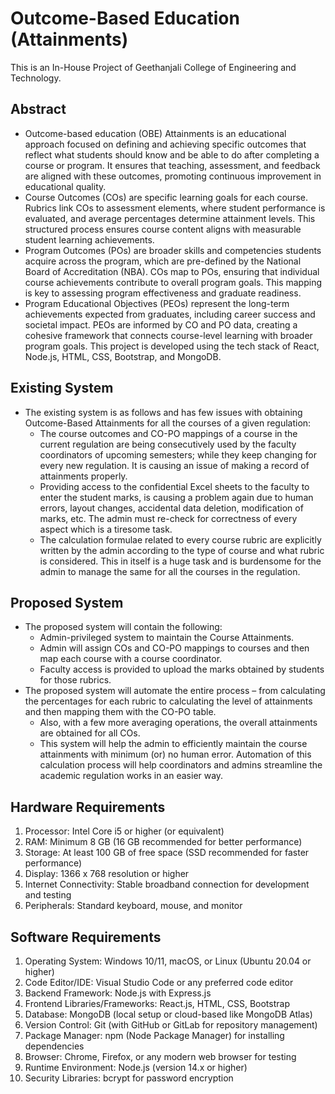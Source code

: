 # Outcome-Based Education (Attainments)
  This is an In-House Project of Geethanjali College of Engineering and Technology.
## Abstract
* Outcome-based education (OBE) Attainments is an educational approach focused on defining and achieving specific outcomes that reflect what students should know and be able to do after completing a course or program. It ensures that teaching, assessment, and feedback are aligned with these outcomes, promoting continuous improvement in educational quality.
* Course Outcomes (COs) are specific learning goals for each course. Rubrics link COs to assessment elements, where student performance is evaluated, and average percentages determine attainment levels. This structured process ensures course content aligns with measurable student learning achievements. 
* Program Outcomes (POs) are broader skills and competencies students acquire across the program, which are pre-defined by the National Board of Accreditation (NBA). COs map to POs, ensuring that individual course achievements contribute to overall program goals. This mapping is key to assessing program effectiveness and graduate readiness. 
* Program Educational Objectives (PEOs) represent the long-term achievements expected from graduates, including career success and societal impact. PEOs are informed by CO and PO data, creating a cohesive framework that connects course-level learning with broader program goals. This project is developed using the tech stack of React, Node.js, HTML, CSS, Bootstrap, and MongoDB.

## Existing System
* The existing system is as follows and has few issues with obtaining Outcome-Based Attainments for all the courses of a given regulation:
  - The course outcomes and CO-PO mappings of a course in the current regulation are being consecutively used by the faculty coordinators of upcoming semesters; while they keep changing for every new regulation. It is causing an issue of making a record of attainments properly.
  - Providing access to the confidential Excel sheets to the faculty to enter the student marks, is causing a problem again due to human errors, layout changes, accidental data deletion, modification of marks, etc. The admin must re-check for correctness of every aspect which is a tiresome task.
  - The calculation formulae related to every course rubric are explicitly written by the admin according to the type of course and what rubric is considered. This in itself is a huge task and is burdensome for the admin to manage the same for all the courses in the regulation. 

## Proposed System
* The proposed system will contain the following:
  - Admin-privileged system to maintain the Course Attainments. 
  - Admin will assign COs and CO-PO mappings to courses and then map each course with a course coordinator.
  - Faculty access is provided to upload the marks obtained by students for those rubrics.
* The proposed system will automate the entire process – from calculating the percentages for each rubric to calculating the level of attainments and then mapping them with the CO-PO table. 
  - Also, with a few more averaging operations, the overall attainments are obtained for all COs.
  - This system will help the admin to efficiently maintain the course attainments with minimum (or) no human error. Automation of this calculation process will help coordinators and admins streamline the academic regulation works in an easier way. 

## Hardware Requirements
1. Processor: Intel Core i5 or higher (or equivalent)
2. RAM: Minimum 8 GB (16 GB recommended for better performance)
3. Storage: At least 100 GB of free space (SSD recommended for faster performance)
4. Display: 1366 x 768 resolution or higher
5. Internet Connectivity: Stable broadband connection for development and testing
6. Peripherals: Standard keyboard, mouse, and monitor

## Software Requirements
1. Operating System: Windows 10/11, macOS, or Linux (Ubuntu 20.04 or higher)
2. Code Editor/IDE: Visual Studio Code or any preferred code editor
3. Backend Framework: Node.js with Express.js
4. Frontend Libraries/Frameworks: React.js, HTML, CSS, Bootstrap
5. Database: MongoDB (local setup or cloud-based like MongoDB Atlas)
6. Version Control: Git (with GitHub or GitLab for repository management)
7. Package Manager: npm (Node Package Manager) for installing dependencies
8. Browser: Chrome, Firefox, or any modern web browser for testing
9. Runtime Environment: Node.js (version 14.x or higher)
10. Security Libraries: bcrypt for password encryption
